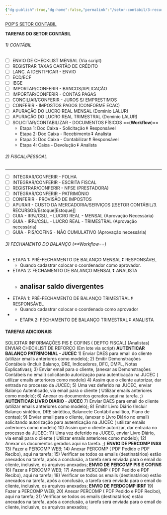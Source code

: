 ```yaml
---
{"dg-publish":true,"dg-home":false,"permalink":"/setor-contabil/3-recursos/tarefas-padrao-contabil/","dgPassFrontmatter":true,"created":"2024-07-15T17:31:26.265-03:00","updated":"2025-06-05T21:45:18.121-03:00"}
---
```




[POP'S SETOR CONTABIL](https://docs.google.com/spreadsheets/d/1gF-h5lQlvs2gVosW53Qp8mKilALwwZFj/edit?usp=sharing&ouid=103814794779206087470&rtpof=true&sd=true)

**TAREFAS DO SETOR CONTÁBIL**

###### 1) CONTÁBIL

- [ ] ENVIO DE CHECKLIST MENSAL (Via script)
- [ ] REGISTRAR TAXAS CARTÃO DE CRÉDITO
- [ ] LANÇ. A IDENTIFICAR - ENVIO
- [ ] ECD/ECF
- [ ] IBGE
- [ ] IMPORTAR/CONFERIR - BANCOS/APLICAÇÃO
- [ ] IMPORTAR/CONFERIR - CONTAS PAGAS
- [ ] CONCILIAR/CONFERIR - JUROS S/ EMPRESTIMOS
- [ ] CONFERIR - IMPOSTOS PAGOS (CONFORME ECAC)
- [ ] APURAÇÃO DO LUCRO REAL MENSAL (Dominio LALUR)
- [ ] APURAÇÃO DO LUCRO REAL TRIMESTRAL (Domínio LALUR)
- [ ] SOLICITAR/CONTABILIZAR - DOCUMENTOS FÍSICOS ==(**Workflow**)==
  - Etapa 1: Doc Caixa - Solicitação ⏬ Responsável
  - Etapa 2: Doc Caixa - Recebimento ⏬ Analista
  - Etapa 3: Doc Caixa - Contabilizar ⏬ Responsável
  - Etapa 4: Caixa - Devolução ⏬ Analista

###### 2) FISCAL/PESSOAL

---

- [ ] INTEGRAR/CONFERIR - FOLHA
- [ ] INTEGRAR/CONFERIR - ESCRITA FISCAL
- [ ] REGISTRAR/CONFERIR - NFSE (PRESTADORA)
- [ ] INTEGRAR/CONFERIR - PATRIMÔNIO
- [ ] CONFERIR - PROVISÃO DE IMPOSTOS
- [ ] APURAR - CUSTO DA MERCADORIA/SERVIÇOS [[SETOR CONTÁBIL/3. RECURSOS/Estoque\|Estoque]]
- [ ] GUIA - IRPJ/CSLL - LUCRO REAL - MENSAL (Aprovação Necessária)
- [ ] GUIA - IRPJ/CSLL - LUCRO REAL - TRIMESTRAL (Aprovação necessária)
- [ ] GUIA - PIS/COFINS - NÃO CUMULATIVO (Aprovação necessária)

###### 3) FECHAMENTO DO BALANÇO  (==Workflow==)

- ETAPA 1: PRÉ-FECHAMENTO DE BALANÇO MENSAL ⏬ RESPONSÁVEL
  - Quando cadastrar colocar  o coordenador como aprovador.
- ETAPA 2: FECHAMENTO DE BALANÇO MENSAL ⏬ ANALISTA
  - analisar saldo divergentes
    -
- ETAPA 1: PRÉ-FECHAMENTO DE BALANÇO TRIMESTRAL  ⏬ RESPONSÁVEL
  - Quando cadastrar colocar o coordenado como aprovador
- - ETAPA 2: FECHAMENTO DE BALANÇO TRIMESTRAL ⏬ ANALISTA
    
    

#### TAREFAS ADICIONAIS

SOLICITAR INFORMAÇÕES PIS E COFINS ( DEPTO FISCAL) (Analistas)
ENVIAR CHECKLIST DE REFORÇO (Em lote via script)
**AUTENTICAR BALANÇO PATRIMONIAL - JUCEC**
    1) Enviar DAES para email do cliente (utilizar emails anteriores como modelo);
    2) Emitir Demonstrações Contábeis (Incluir Balanço, DRE, Indicadores, DFC, DMPL, Notas Explicativas);
    3) Enviar email para o cliente, (anexar as Demonstrações Contábeis no email) solicitando autorização para autenticação na JUCEC ( utilizar emails anteriores como modelo)
    4) Assim que o cliente autorizar, dar entrada no processo da JUCEC;
    5) Uma vez deferido na JUCEC, enviar  Balanço Autenticado, via email para o cliente ( Utilizar emails anteriores como modelo);
    6) Anexar os documentos gerados aqui na tarefa. ;)
**AUTENTICAR LIVRO DIARIO - JUCEC**
    7) Enviar DAES para email do cliente (utilizar emails anteriores como modelo);
    8) Emitir Livro Diário (Incluir Balanço sintético, DRE sintética, Balancete Contábil analítico, Plano de contas);
    9) Enviar email para o cliente, (anexar o Livro Diário no email) solicitando autorização para autenticação na JUCEC ( utilizar emails anteriores como modelo)
    10) Assim que o cliente autorizar, dar entrada no processo da JUCEC;
    11) Uma vez deferido na JUCEC, enviar Livro Diário, via email para o cliente ( Utilizar emails anteriores como modelo);
    12) Anexar os documentos gerados aqui na tarefa. ;)
**ENVIO DE PERCOMP INSS**
    13) Fazer a PERCOMP WEB;
    14) Anexar PERCOMP ( PDF Pedido e PDF Recibo), aqui na tarefa;
    15) Verificar se todos os emails (destinatários)  estão anexados na tarefa, após a conclusão, a tarefa será enviada para o email do cliente, inclusive, os arquivos anexados;
**ENVIO DE PERCOMP PIS E COFINS**
    16) Fazer a PERCOMP WEB;
    17) Anexar PERCOMP ( PDF Pedido e PDF Recibo), aqui na tarefa;
    18) Verificar se todos os emails (destinatários)  estão anexados na tarefa, após a conclusão, a tarefa será enviada para o email do cliente, inclusive, os arquivos anexados;
**ENVIO DE PERDCOMP IRRF**
    19) Fazer a PERCOMP WEB;
    20) Anexar PERCOMP ( PDF Pedido e PDF Recibo), aqui na tarefa;
    21) Verificar se todos os emails (destinatários)  estão anexados na tarefa, após a conclusão, a tarefa será enviada para o email do cliente, inclusive, os arquivos anexados;
